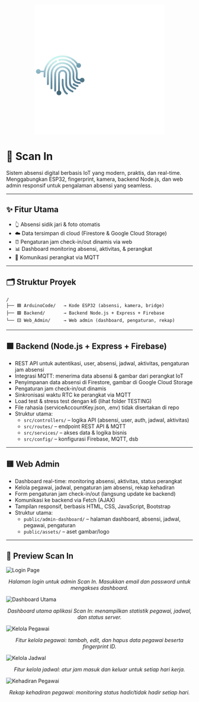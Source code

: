 <p align="center">
  <img src="Web_Admin/public/assets/Scan_in_full(putih).png" alt="Scan In Logo" width="350"/>
</p>

# 🚀 Scan In

Sistem absensi digital berbasis IoT yang modern, praktis, dan real-time. Menggabungkan ESP32, fingerprint, kamera, backend Node.js, dan web admin responsif untuk pengalaman absensi yang seamless.

---

## ✨ Fitur Utama

- 👆 Absensi sidik jari & foto otomatis
- ☁️ Data tersimpan di cloud (Firestore & Google Cloud Storage)
- ⏰ Pengaturan jam check-in/out dinamis via web
- 📊 Dashboard monitoring absensi, aktivitas, & perangkat
- 🔗 Komunikasi perangkat via MQTT

---

## 🗂️ Struktur Proyek

```
/
├── 🟦 ArduinoCode/   → Kode ESP32 (absensi, kamera, bridge)
├── 🟩 Backend/       → Backend Node.js + Express + Firebase
└── 🟨 Web_Admin/     → Web admin (dashboard, pengaturan, rekap)
```

---

## 🟩 Backend (Node.js + Express + Firebase)

- REST API untuk autentikasi, user, absensi, jadwal, aktivitas, pengaturan jam absensi
- Integrasi MQTT: menerima data absensi & gambar dari perangkat IoT
- Penyimpanan data absensi di Firestore, gambar di Google Cloud Storage
- Pengaturan jam check-in/out dinamis
- Sinkronisasi waktu RTC ke perangkat via MQTT
- Load test & stress test dengan k6 (lihat folder TESTING)
- File rahasia (serviceAccountKey.json, .env) tidak disertakan di repo
- Struktur utama:
  - `src/controllers/` – logika API (absensi, user, auth, jadwal, aktivitas)
  - `src/routes/` – endpoint REST API & MQTT
  - `src/services/` – akses data & logika bisnis
  - `src/config/` – konfigurasi Firebase, MQTT, dsb

---

## 🟨 Web Admin

- Dashboard real-time: monitoring absensi, aktivitas, status perangkat
- Kelola pegawai, jadwal, pengaturan jam absensi, rekap kehadiran
- Form pengaturan jam check-in/out (langsung update ke backend)
- Komunikasi ke backend via Fetch (AJAX)
- Tampilan responsif, berbasis HTML, CSS, JavaScript, Bootstrap
- Struktur utama:
  - `public/admin-dashboard/` – halaman dashboard, absensi, jadwal, pegawai, pengaturan
  - `public/assets/` – aset gambar/logo

---

## 🔗 Preview Scan In

![Login Page](https://drive.google.com/uc?export=view&id=1e2_IxdChnWosdi_f-kQN4xp1ufVG_c67)

<p align="center"><i>Halaman login untuk admin Scan In. Masukkan email dan password untuk mengakses dashboard.</i></p>

<!-- Dashboard Utama -->

![Dashboard Utama](https://drive.google.com/uc?export=view&id=1W2MIAe4k8VwBsrnKd1ORWzUc1nRDCV0p)

<p align="center"><i>Dashboard utama aplikasi Scan In: menampilkan statistik pegawai, jadwal, dan status server.</i></p>

<!-- Mengelola Pegawai -->

![Kelola Pegawai](https://drive.google.com/uc?export=view&id=1wTyfkmFAXD6SCgk4qwo4QMwXiTHUBxzW)

<p align="center"><i>Fitur kelola pegawai: tambah, edit, dan hapus data pegawai beserta fingerprint ID.</i></p>

<!-- Mengelola Jadwal -->

![Kelola Jadwal](https://drive.google.com/uc?export=view&id=1AZUX0FlyCfGFFBsvVogeUK1vM61xdiIC)

<p align="center"><i>Fitur kelola jadwal: atur jam masuk dan keluar untuk setiap hari kerja.</i></p>

<!-- Kehadiran Pegawai -->

![Kehadiran Pegawai](https://drive.google.com/uc?export=view&id=18C2JTR9cmukj8-U9jkcd9wVcUNaokr6q)

<p align="center"><i>Rekap kehadiran pegawai: monitoring status hadir/tidak hadir setiap hari.</i></p>
